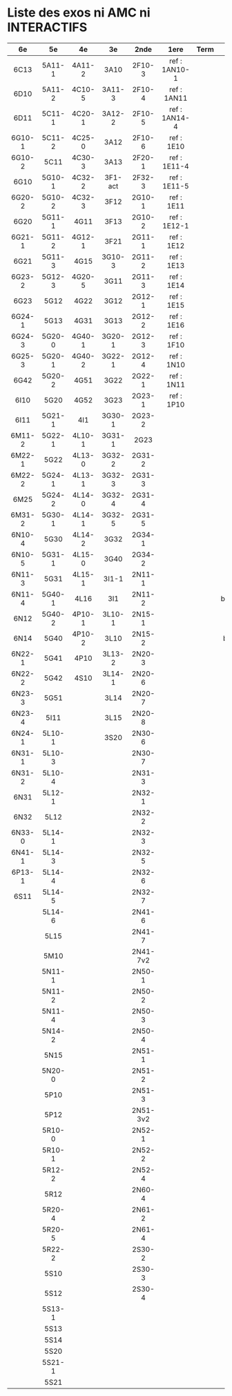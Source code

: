 # Liste des exos ni AMC ni INTERACTIFS

|6e|5e|4e|3e|2nde|1ere|Term|Reste|
|:-:|:-:|:-:|:-:|:-:|:-:|:-:|:-:|
|6C13|5A11-1|4A11-2|3A10|2F10-3|ref : 1AN10-1||MG32_3F13|
|6D10|5A11-2|4C10-5|3A11-3|2F10-4|ref : 1AN11||beta2F12-1|
|6D11|5C11-1|4C20-1|3A12-2|2F10-5|ref : 1AN14-4||beta2F31-1|
|6G10-1|5C11-2|4C25-0|3A12|2F10-6|ref : 1E10||beta2F31|
|6G10-2|5C11|4C30-3|3A13|2F20-1|ref : 1E11-4||beta3F23|
|6G10|5G10-1|4C32-2|3F1-act|2F32-3|ref : 1E11-5||beta3G15|
|6G20-2|5G10-2|4C32-3|3F12|2G10-1|ref : 1E11||beta3G41|
|6G20|5G11-1|4G11|3F13|2G10-2|ref : 1E12-1||beta3S20-1|
|6G21-1|5G11-2|4G12-1|3F21|2G11-1|ref : 1E12||beta3s21|
|6G21|5G11-3|4G15|3G10-3|2G11-2|ref : 1E13||beta4C31|
|6G23-2|5G12-3|4G20-5|3G11|2G11-3|ref : 1E14||beta4G20-3|
|6G23|5G12|4G22|3G12|2G12-1|ref : 1E15||beta4G20-4|
|6G24-1|5G13|4G31|3G13|2G12-2|ref : 1E16||beta6C33-1|
|6G24-3|5G20-0|4G40-1|3G20-1|2G12-3|ref : 1F10||beta6test2|
|6G25-3|5G20-1|4G40-2|3G22-1|2G12-4|ref : 1N10||beta6test2021|
|6G42|5G20-2|4G51|3G22|2G22-1|ref : 1N11||betaAsymptotesObliques|
|6I10|5G20|4G52|3G23|2G23-1|ref : 1P10||betaEqCarreDansC|
|6I11|5G21-1|4I1|3G30-1|2G23-2|||betaEquations|
|6M11-2|5G22-1|4L10-1|3G31-1|2G23|||betaEquationsLog|
|6M22-1|5G22|4L13-0|3G32-2|2G31-2|||betaEqValAbs|
|6M22-2|5G24-1|4L13-1|3G32-3|2G31-3|||betaExo3d|
|6M25|5G24-2|4L14-0|3G32-4|2G31-4|||betaExoSimpleMatthieu|
|6M31-2|5G30-1|4L14-1|3G32-5|2G31-5|||betaFractionsJC|
|6N10-4|5G30|4L14-2|3G32|2G34-1|||betaFractionsJCback|
|6N10-5|5G31-1|4L15-0|3G40|2G34-2|||betaModele10_simple_question-reponse|
|6N11-3|5G31|4L15-1|3I1-1|2N11-1|||betaModele11_parametrable|
|6N11-4|5G40-1|4L16|3I1|2N11-2|||betaModele20_plusieurs_types_de_questions|
|6N12|5G40-2|4P10-1|3L10-1|2N15-1|||betaModele21_parametrables|
|6N14|5G40|4P10-2|3L10|2N15-2|||betaModele30_constructions_géométriques|
|6N22-1|5G41|4P10|3L13-2|2N20-3|||betaModele31_parametrables|
|6N22-2|5G42|4S10|3L14-1|2N20-6|||betaModele40_tableau_proportionnalite|
|6N23-3|5G51||3L14|2N20-7|||betaModele41_tableau_signes_variations|
|6N23-4|5I11||3L15|2N20-8|||betaProbaAouB|
|6N24-1|5L10-1||3S20|2N30-6|||betaProbabilites|
|6N31-1|5L10-3|||2N30-7|||betaProbabilitesJC|
|6N31-2|5L10-4|||2N31-3|||betaPuissances|
|6N31|5L12-1|||2N32-1|||betarotation3d|
|6N32|5L12|||2N32-2|||betaSpline|
|6N33-0|5L14-1|||2N32-3|||betaSys2x2CombLin|
|6N41-1|5L14-3|||2N32-5|||betaTracerParabole|
|6P13-1|5L14-4|||2N32-6|||moule_a_exo_mathalea|
|6S11|5L14-5|||2N32-7|||moule_a_exo_mathalea2d|
||5L14-6|||2N41-6|||c3C10-2|
||5L15|||2N41-7|||c3I11|
||5M10|||2N41-7v2|||c3N10|
||5N11-1|||2N50-1|||c3N23|
||5N11-2|||2N50-2|||can6I01|
||5N11-4|||2N50-3|||CM020|
||5N14-2|||2N50-4|||CM021|
||5N15|||2N51-1|||ExC100|
||5N20-0|||2N51-2|||HPC100|
||5P10|||2N51-3|||PEA11-1|
||5P12|||2N51-3v2|||PEA11|
||5R10-0|||2N52-1|||PEA12|
||5R10-1|||2N52-2|||PEA13|
||5R12-2|||2N52-4|||PEG20|
||5R12|||2N60-4|||PEG21|
||5R20-4|||2N61-2|||PEG22|
||5R20-5|||2N61-4|||PEG23|
||5R22-2|||2S30-2|||PEG24|
||5S10|||2S30-3|||P003|
||5S12|||2S30-4|||P004|
||5S13-1||||||P005|
||5S13||||||P006|
||5S14||||||P007|
||5S20||||||P008|
||5S21-1||||||P009|
||5S21||||||P010|
